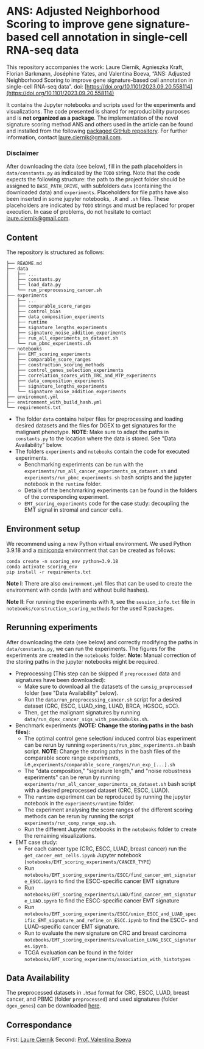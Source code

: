 # ANS: Adjusted Neighborhood Scoring to  improve gene signature-based cell annotation in single-cell RNA-seq data
This repository accompanies the work:
Laure Ciernik, Agnieszka Kraft, Florian Barkmann, Joséphine Yates, and Valentina Boeva, “ANS: Adjusted Neighborhood Scoring to  improve gene signature-based cell annotation in single-cell RNA-seq data”. doi: [https://doi.org/10.1101/2023.09.20.558114](https://doi.org/10.1101/2023.09.20.558114)

It contains the Jupyter notebooks and scripts used for the experiments and visualizations. The code presented is shared for 
reproducibility purposes and is **not organized as a package**. The implementation of the novel signature scoring method ANS and others used in the article can be found and installed from the following [packaged GitHub repository](https://github.com/lciernik/ANS_signature_scoring). For further information, contact 
[laure.ciernik@gmail.com](mailto:laure.ciernik@gmail.com). 

### Disclaimer
After downloading the data (see below), fill in the path placeholders in `data/constants.py` as indicated by the `TODO` string. Note that the code expects the following structure: the path to the project folder should be assigned to `BASE_PATH_DRIVE`, with subfolders `data` (containing the downloaded data) and `experiments`. Placeholders for file paths have also been inserted in some jupyter notebooks, `.R` and `.sh` files. These placeholders are indicated by `TODO` strings and must be replaced for proper execution. In case of problems, do not hesitate to contact
[laure.ciernik@gmail.com](mailto:laure.ciernik@gmail.com).

## Content
The repository is structured as follows:
```
├── README.md
├── data
│   ├── ...
│   ├── constants.py
│   ├── load_data.py
│   └── run_preprocessing_cancer.sh
├── experiments
│   ├── ...
│   ├── comparable_score_ranges
│   ├── control_bias
│   ├── data_composition_experiments
│   ├── runtime
│   ├── signature_lengths_experiments
│   ├── signature_noise_addition_experiments
│   ├── run_all_experiments_on_dataset.sh
│   └── run_pbmc_experiments.sh
├── notebooks
│   ├── EMT_scoring_experiments
│   ├── comparable_score_ranges
│   ├── construction_scoring_methods
│   ├── control_genes_selection_experiments
│   ├── correlation_scores_with_TRC_and_MTP_experiments
│   ├── data_composition_experiments
│   ├── signature_lengths_experiments
│   └── signature_noise_addition_experiments
├── environment.yml
├── environment_with_build_hash.yml
└── requirements.txt
```
- The folder `data` contains helper files for preprocessing and loading desired datasets and the 
  files for DGEX to get signatures for the malignant phenotype. 
  **NOTE**: Make sure to adapt the paths in `constants.py` to the location where the data is stored. 
  See "Data Availability" below.
- The folders `experiments` and `notebooks` contain the code for executed experiments.
  - Benchmarking experiments can be run with the `experiments/run_all_cancer_experiments_on_dataset.sh` and `experiments/run_pbmc_experiments.sh` bash scripts and the jupyter notebook in the `runtime` folder. 
  - Details of the benchmarking experiments can be found in the folders of the corresponding experiment.
  - `EMT_scoring_experiments` code for the case study: decoupling the EMT signal in stromal and cancer cells. 
  
## Environment setup 
We recommend using a new Python virtual environment. We used Python 3.9.18 and a 
[miniconda](https://docs.conda.io/en/latest/miniconda.html) environment that can be created as follows:
```
conda create -n scoring_env python=3.9.18
conda activate scoring_env
pip install -r requirements.txt
```
**Note I**: There are also `environment.yml` files that can be used to create the environment with conda (with and without build hashes).

**Note II**: For running the experiments with `R`, see the `session_info.txt` file in `notebooks/construction_scoring_methods` for the used R packages.

## Rerunning experiments
After downloading the data (see below) and correctly modifying the paths in `data/constants.py`, we can run the experiments. The figures for the experiments are created in the `notebooks` folder. **Note:** Manual correction of the storing paths in the jupyter notebooks might be required.  
- Preprocessing (This step can be skipped if `preprocessed` data and signatures have been downloaded): 
    - Make sure to download all the datasets of the `cansig_preprocessed` folder (see "Data Availability" below). 
    - Run the `data/run_preprocessing_cancer.sh` script for a desired dataset (CRC, ESCC, LUAD_xing, LUAD, BRCA, HGSOC, sCC). 
    - Then, get the malignant signatures by running `data/run_dgex_cancer_sigs_with_pseudobulks.sh`. 
- Benchmark experiments (**NOTE: Change the storing paths in the bash files**):
    - The optimal control gene selection/ induced control bias experiment can be rerun by running `experiments/run_pbmc_experiments.sh` bash script. **NOTE**: Change the storing paths in the bash files of the comparable score range experiments, i.e.,`experiments/comparable_score_ranges/run_exp_[...].sh`
    - The "data composition," "signature length," and "noise robustness experiments" can be rerun by running `experiments/run_all_cancer_experiments_on_dataset.sh` bash script with a desired preprocessed dataset (CRC, ESCC, LUAD).
    - The `runtime` experiment can be reproduced by running the jupyter notebook in the `experiments/runtime` folder.
    - The experiment analysing the score ranges of the different scoring methods can be rerun by running the script `experiments/run_comp_range_exp.sh`.
    - Run the different Jupyter notebooks in the `notebooks` folder to create the remaining visualizations. 
- EMT case study:
    - For each cancer type (CRC, ESCC, LUAD, breast cancer) run the `get_cancer_emt_cells.ipynb` Jupyter notebook (`notebooks/EMT_scoring_experiments/CANCER_TYPE`)
    - Run `notebooks/EMT_scoring_experiments/ESCC/find_cancer_emt_signature_ESCC.ipynb`  to find the ESCC-specific cancer EMT signature 
    - Run `notebooks/EMT_scoring_experiments/LUAD/find_cancer_emt_signature_LUAD.ipynb`  to find the ESCC-specific cancer EMT signature 
    - Run `notebooks/EMT_scoring_experiments/ESCC/union_ESCC_and_LUAD_specific_EMT_signature_and_refine_on_ESCC.ipynb`  to find the ESCC- and LUAD-specific cancer EMT signature. 
    - Run to evaluate the new signature on CRC and breast carcinoma `notebooks/EMT_scoring_experiments/evaluation_LUNG_ESCC_signatures.ipynb`.
    - TCGA evaluation can be found in the folder `notebooks/EMT_scoring_experiments/association_with_histotypes`


## Data Availability
The preprocessed datasets in `.h5ad` format for CRC, ESCC, LUAD, breast cancer, and PBMC (folder `preprocessed`) and used signatures (folder `dgex_genes`) can be downloaded 
[here](https://drive.google.com/drive/folders/10L2gqapJbyOn_MbrZRHQG--n0Xj7wIyg?usp=sharing). 


## Correspondance 
First: [Laure Ciernik](mailto:laure.ciernik@gmail.com)
Second: [Prof. Valentina Boeva](mailto:valentina.boeva@inf.ethz.ch)
